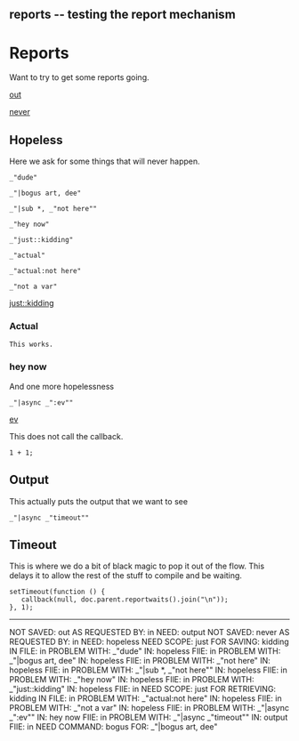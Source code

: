 reports -- testing the report mechanism
---
# Reports

Want to try to get some reports going.

[out](#output "save:")

[never](#hopeless "save:")

## Hopeless

Here we ask for some things that will never happen.

    _"dude"

    _"|bogus art, dee"

    _"|sub *, _"not here""

    _"hey now"

    _"just::kidding"

    _"actual"

    _"actual:not here"

    _"not a var"


[just::kidding](# "store:hi there")

### Actual

    This works.

### hey now

And one more hopelessness

    _"|async _":ev""

[ev]()

This does not call the callback.

    1 + 1;

## Output

This actually puts the output that we want to see
    
    _"|async _"timeout""

## Timeout 

This is where we do a bit of black magic to pop it out of the flow. This
delays it to allow the rest of the stuff to compile and be waiting. 

    setTimeout(function () {
       callback(null, doc.parent.reportwaits().join("\n")); 
    }, 1); 
---
NOT SAVED: out AS REQUESTED BY: in NEED: output
NOT SAVED: never AS REQUESTED BY: in NEED: hopeless
NEED SCOPE: just FOR SAVING: kidding IN FILE: in
PROBLEM WITH: _"dude" IN: hopeless FIlE: in
PROBLEM WITH: _"|bogus art, dee" IN: hopeless FIlE: in
PROBLEM WITH: _"not here" IN: hopeless FIlE: in
PROBLEM WITH: _"|sub *, _"not here"" IN: hopeless FIlE: in
PROBLEM WITH: _"hey now" IN: hopeless FIlE: in
PROBLEM WITH: _"just::kidding" IN: hopeless FIlE: in
NEED SCOPE: just FOR RETRIEVING: kidding IN FILE: in
PROBLEM WITH: _"actual:not here" IN: hopeless FIlE: in
PROBLEM WITH: _"not a var" IN: hopeless FIlE: in
PROBLEM WITH: _"|async _":ev"" IN: hey now FIlE: in
PROBLEM WITH: _"|async _"timeout"" IN: output FIlE: in
NEED COMMAND: bogus FOR: _"|bogus art, dee"
